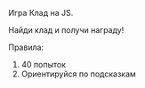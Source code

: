 Игра Клад на JS.

Найди клад и получи награду!

Правила:

1) 40 попыток
2) Ориентируйся по подсказкам
